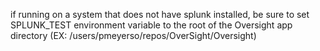 if running on a system that does not have splunk installed, be sure to set SPLUNK_TEST 
environment variable to the root of the Oversight app directory (EX: /users/pmeyerso/repos/OverSight/Oversight)
